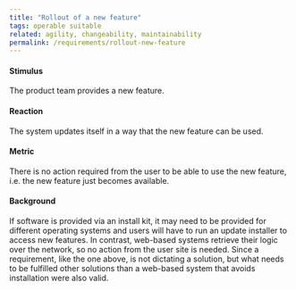 ```yaml
---
title: "Rollout of a new feature"
tags: operable suitable
related: agility, changeability, maintainability
permalink: /requirements/rollout-new-feature
---
```


<div class="quality-requirement" markdown="1">

#### Stimulus

The product team provides a new feature.

#### Reaction

The system updates itself in a way that the new feature can be used.

#### Metric

There is no action required from the user to be able to use the new feature, i.e. the new feature just becomes available.

#### Background

If software is provided via an install kit, it may need to be provided for different operating systems and users will have to run an update installer to access new features. 
In contrast, web-based systems retrieve their logic over the network, so no action from the user site is needed. 
Since a requirement, like the one above, is not dictating a solution, but what needs to be fulfilled other solutions than a web-based system that avoids installation were also valid.

</div><br>